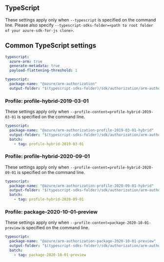 ## TypeScript

These settings apply only when `--typescript` is specified on the command line.
Please also specify `--typescript-sdks-folder=<path to root folder of your azure-sdk-for-js clone>`.

## Common TypeScript settings

``` yaml $(typescript)
typescript:
  azure-arm: true
  generate-metadata: true
  payload-flattening-threshold: 1
```

``` yaml $(typescript) && !$(profile-content)
typescript:
  package-name: "@azure/arm-authorization"
  output-folder: "$(typescript-sdks-folder)/sdk/authorization/arm-authorization"
```

### Profile: profile-hybrid-2019-03-01

These settings apply only when `--profile-content=profile-hybrid-2019-03-01` is specified on the command line.

``` yaml $(profile-content)=='profile-hybrid-2019-03-01'
typescript:
  package-name: "@azure/arm-authorization-profile-2019-03-01-hybrid"
  output-folder: "$(typescript-sdks-folder)/sdk/authorization/arm-authorization-profile-2019-03-01-hybrid"
  batch:
    - tag: profile-hybrid-2019-03-01
```

### Profile: profile-hybrid-2020-09-01

These settings apply only when `--profile-content=profile-hybrid-2020-09-01` is specified on the command line.

``` yaml $(profile-content)=='profile-hybrid-2020-09-01'
typescript:
  package-name: "@azure/arm-authorization-profile-2020-09-01-hybrid"
  output-folder: "$(typescript-sdks-folder)/sdk/authorization/arm-authorization-profile-2020-09-01-hybrid"
  batch:
    - tag: profile-hybrid-2020-09-01
```

### Profile: package-2020-10-01-preview

These settings apply only when `--profile-content=package-2020-10-01-preview` is specified on the command line.

``` yaml $(profile-content)=='package-2020-10-01-preview'
typescript:
  package-name: "@azure/arm-authorization-package-2020-10-01-preview"
  output-folder: "$(typescript-sdks-folder)/sdk/authorization/arm-authorization-package-2020-10-01-preview"
  batch:
    - tag: package-2020-10-01-preview
```
